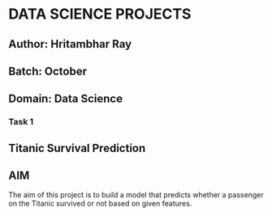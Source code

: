 <h1>DATA SCIENCE PROJECTS</h1>
<h2> Author: Hritambhar Ray </h2>
<h2> Batch: October</h2>
<h2>Domain: Data Science </h2>
<h3>Task 1</h3>
<h2>Titanic Survival Prediction</h2>
<h2>AIM</h2>
The aim of this project is to build a model that predicts whether a passenger on the Titanic survived or not based on given features.